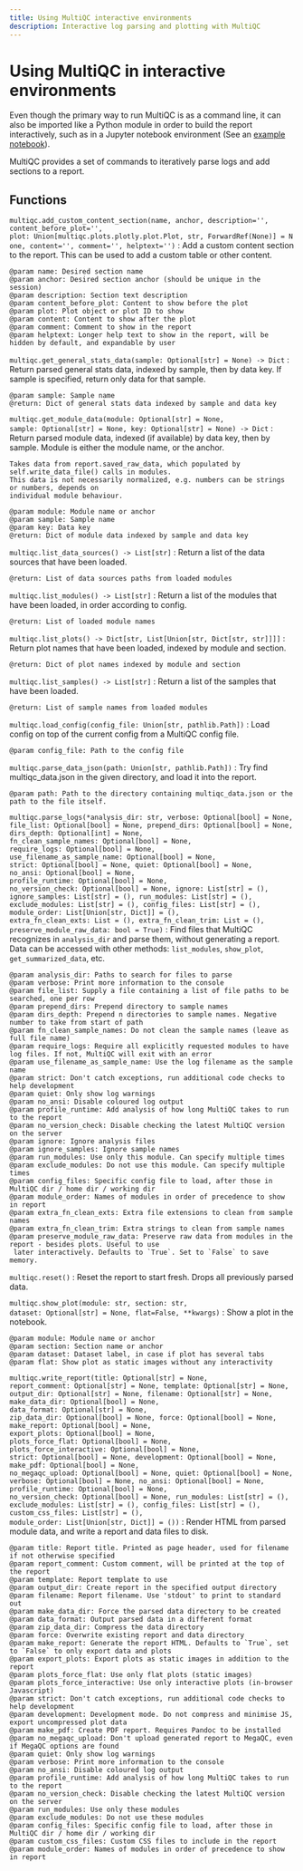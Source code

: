 ```yaml
---
title: Using MultiQC interactive environments
description: Interactive log parsing and plotting with MultiQC
---
```


# Using MultiQC in interactive environments

Even though the primary way to run MultiQC is as a command line, it can also be imported
like a Python module in order to build the report interactively,
such as in a Jupyter notebook environment
(See an [example notebook](https://deploy-preview-94--multiqc.netlify.app/example-reports/jupyter/)).

MultiQC provides a set of commands to iteratively parse logs and add sections to a report.

## Functions

`multiqc.add_custom_content_section(name, anchor, description='', content_before_plot='', plot: Union[multiqc.plots.plotly.plot.Plot, str, ForwardRef(None)] = None, content='', comment='', helptext='')`
: Add a custom content section to the report. This can be used to add a custom table or other content.

    @param name: Desired section name
    @param anchor: Desired section anchor (should be unique in the session)
    @param description: Section text description
    @param content_before_plot: Content to show before the plot
    @param plot: Plot object or plot ID to show
    @param content: Content to show after the plot
    @param comment: Comment to show in the report
    @param helptext: Longer help text to show in the report, will be hidden by default, and expandable by user

`multiqc.get_general_stats_data(sample: Optional[str] = None) ‑> Dict`
: Return parsed general stats data, indexed by sample, then by data key. If sample is specified,
return only data for that sample.

    @param sample: Sample name
    @return: Dict of general stats data indexed by sample and data key

`multiqc.get_module_data(module: Optional[str] = None, sample: Optional[str] = None, key: Optional[str] = None) ‑> Dict`
: Return parsed module data, indexed (if available) by data key, then by sample. Module is either
the module name, or the anchor.

    Takes data from report.saved_raw_data, which populated by self.write_data_file() calls in modules.
    This data is not necessarily normalized, e.g. numbers can be strings or numbers, depends on
    individual module behaviour.

    @param module: Module name or anchor
    @param sample: Sample name
    @param key: Data key
    @return: Dict of module data indexed by sample and data key

`multiqc.list_data_sources() ‑> List[str]`
: Return a list of the data sources that have been loaded.

    @return: List of data sources paths from loaded modules

`multiqc.list_modules() ‑> List[str]`
: Return a list of the modules that have been loaded, in order according to config.

    @return: List of loaded module names

`multiqc.list_plots() ‑> Dict[str, List[Union[str, Dict[str, str]]]]`
: Return plot names that have been loaded, indexed by module and section.

    @return: Dict of plot names indexed by module and section

`multiqc.list_samples() ‑> List[str]`
: Return a list of the samples that have been loaded.

    @return: List of sample names from loaded modules

`multiqc.load_config(config_file: Union[str, pathlib.Path])`
: Load config on top of the current config from a MultiQC config file.

    @param config_file: Path to the config file

`multiqc.parse_data_json(path: Union[str, pathlib.Path])`
: Try find multiqc_data.json in the given directory, and load it into the report.

    @param path: Path to the directory containing multiqc_data.json or the path to the file itself.

`multiqc.parse_logs(*analysis_dir: str, verbose: Optional[bool] = None, file_list: Optional[bool] = None, prepend_dirs: Optional[bool] = None, dirs_depth: Optional[int] = None, fn_clean_sample_names: Optional[bool] = None, require_logs: Optional[bool] = None, use_filename_as_sample_name: Optional[bool] = None, strict: Optional[bool] = None, quiet: Optional[bool] = None, no_ansi: Optional[bool] = None, profile_runtime: Optional[bool] = None, no_version_check: Optional[bool] = None, ignore: List[str] = (), ignore_samples: List[str] = (), run_modules: List[str] = (), exclude_modules: List[str] = (), config_files: List[str] = (), module_order: List[Union[str, Dict]] = (), extra_fn_clean_exts: List = (), extra_fn_clean_trim: List = (), preserve_module_raw_data: bool = True)`
: Find files that MultiQC recognizes in `analysis_dir` and parse them, without generating a report.
Data can be accessed with other methods: `list_modules`, `show_plot`, `get_summarized_data`, etc.

    @param analysis_dir: Paths to search for files to parse
    @param verbose: Print more information to the console
    @param file_list: Supply a file containing a list of file paths to be searched, one per row
    @param prepend_dirs: Prepend directory to sample names
    @param dirs_depth: Prepend n directories to sample names. Negative number to take from start of path
    @param fn_clean_sample_names: Do not clean the sample names (leave as full file name)
    @param require_logs: Require all explicitly requested modules to have log files. If not, MultiQC will exit with an error
    @param use_filename_as_sample_name: Use the log filename as the sample name
    @param strict: Don't catch exceptions, run additional code checks to help development
    @param quiet: Only show log warnings
    @param no_ansi: Disable coloured log output
    @param profile_runtime: Add analysis of how long MultiQC takes to run to the report
    @param no_version_check: Disable checking the latest MultiQC version on the server
    @param ignore: Ignore analysis files
    @param ignore_samples: Ignore sample names
    @param run_modules: Use only this module. Can specify multiple times
    @param exclude_modules: Do not use this module. Can specify multiple times
    @param config_files: Specific config file to load, after those in MultiQC dir / home dir / working dir
    @param module_order: Names of modules in order of precedence to show in report
    @param extra_fn_clean_exts: Extra file extensions to clean from sample names
    @param extra_fn_clean_trim: Extra strings to clean from sample names
    @param preserve_module_raw_data: Preserve raw data from modules in the report - besides plots. Useful to use
     later interactively. Defaults to `True`. Set to `False` to save memory.

`multiqc.reset()`
: Reset the report to start fresh. Drops all previously parsed data.

`multiqc.show_plot(module: str, section: str, dataset: Optional[str] = None, flat=False, **kwargs)`
: Show a plot in the notebook.

    @param module: Module name or anchor
    @param section: Section name or anchor
    @param dataset: Dataset label, in case if plot has several tabs
    @param flat: Show plot as static images without any interactivity

`multiqc.write_report(title: Optional[str] = None, report_comment: Optional[str] = None, template: Optional[str] = None, output_dir: Optional[str] = None, filename: Optional[str] = None, make_data_dir: Optional[bool] = None, data_format: Optional[str] = None, zip_data_dir: Optional[bool] = None, force: Optional[bool] = None, make_report: Optional[bool] = None, export_plots: Optional[bool] = None, plots_force_flat: Optional[bool] = None, plots_force_interactive: Optional[bool] = None, strict: Optional[bool] = None, development: Optional[bool] = None, make_pdf: Optional[bool] = None, no_megaqc_upload: Optional[bool] = None, quiet: Optional[bool] = None, verbose: Optional[bool] = None, no_ansi: Optional[bool] = None, profile_runtime: Optional[bool] = None, no_version_check: Optional[bool] = None, run_modules: List[str] = (), exclude_modules: List[str] = (), config_files: List[str] = (), custom_css_files: List[str] = (), module_order: List[Union[str, Dict]] = ())`
: Render HTML from parsed module data, and write a report and data files to disk.

    @param title: Report title. Printed as page header, used for filename if not otherwise specified
    @param report_comment: Custom comment, will be printed at the top of the report
    @param template: Report template to use
    @param output_dir: Create report in the specified output directory
    @param filename: Report filename. Use 'stdout' to print to standard out
    @param make_data_dir: Force the parsed data directory to be created
    @param data_format: Output parsed data in a different format
    @param zip_data_dir: Compress the data directory
    @param force: Overwrite existing report and data directory
    @param make_report: Generate the report HTML. Defaults to `True`, set to `False` to only export data and plots
    @param export_plots: Export plots as static images in addition to the report
    @param plots_force_flat: Use only flat plots (static images)
    @param plots_force_interactive: Use only interactive plots (in-browser Javascript)
    @param strict: Don't catch exceptions, run additional code checks to help development
    @param development: Development mode. Do not compress and minimise JS, export uncompressed plot data
    @param make_pdf: Create PDF report. Requires Pandoc to be installed
    @param no_megaqc_upload: Don't upload generated report to MegaQC, even if MegaQC options are found
    @param quiet: Only show log warnings
    @param verbose: Print more information to the console
    @param no_ansi: Disable coloured log output
    @param profile_runtime: Add analysis of how long MultiQC takes to run to the report
    @param no_version_check: Disable checking the latest MultiQC version on the server
    @param run_modules: Use only these modules
    @param exclude_modules: Do not use these modules
    @param config_files: Specific config file to load, after those in MultiQC dir / home dir / working dir
    @param custom_css_files: Custom CSS files to include in the report
    @param module_order: Names of modules in order of precedence to show in report
